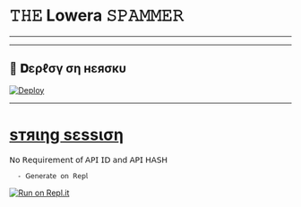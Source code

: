 
# 𝚃𝙷𝙴 Lowera 𝚂𝙿𝙰𝙼𝙼𝙴𝚁 

__________________________________
__________________________________
## 🚀 𝐃ερℓσү ση нεяσкυ 


[![Deploy](https://telegra.ph/file/b1b3358ee6096d4750b82.jpg)](https://heroku.com/deploy?template=https://github.com/King09999/BLAZE-SPAMMER-ROBOT)
 
__________________________________
# [sтяιηg sεssιση](https://replit.com/@TCeReaLkiller/BLAZE-SPAMMER)


𝖭𝗈 𝖱𝖾𝗊𝗎𝗂𝗋𝖾𝗆𝖾𝗇𝗍 𝗈𝖿 𝖠𝖯𝖨 𝖨𝖣 𝖺𝗇𝖽 𝖠𝖯𝖨 𝖧𝖠𝖲𝖧

      - 𝖦𝖾𝗇𝖾𝗋𝖺𝗍𝖾 𝗈𝗇 𝖱𝖾𝗉𝗅
 [![Run on Repl.it](https://telegra.ph/file/74fa6b95c707f879dd930.jpg)](https://replit.com/@TCeReaLkiller/CEREALKILLERS-SpAm-RoBoT)



